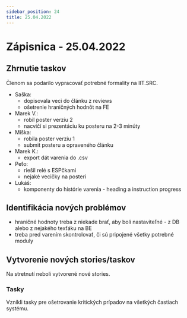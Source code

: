 ```yaml
---
sidebar_position: 24
title: 25.04.2022
---
```


# Zápisnica - 25.04.2022

## Zhrnutie taskov

Členom sa podarilo vypracovať potrebné formality na IIT.SRC.

- Saška:
    - dopisovala veci do článku z reviews
    - ošetrenie hraničných hodnôt na FE
- Marek V.:
    - robil poster verziu 2
    - nacvičí si prezentáciu ku posteru na 2-3 minúty
- Miška:
    - robila poster verziu 1
    - submit posteru a opraveného článku
- Marek K.:
    - export dát varenia do .csv
- Peťo:
    - riešil relé s ESPčkami
    - nejaké vecičky na posteri
- Lukáš:
    - komponenty do histórie varenia - heading a instruction progress

## Identifikácia nových problémov

- hraničné hodnoty treba z niekade brať, aby boli nastaviteľné - z DB alebo z nejakého texťáku na BE
- treba pred varením skontrolovať, či sú pripojené všetky potrebné moduly

## Vytvorenie nových stories/taskov

Na stretnutí neboli vytvorené nové stories.

### Tasky

Vznikli tasky pre ošetrovanie kritických prípadov na všetkých častiach systému.
